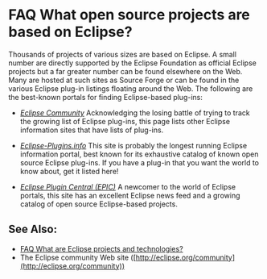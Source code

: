 

FAQ What open source projects are based on Eclipse?
===================================================

Thousands of projects of various sizes are based on Eclipse. A small number are directly supported by the Eclipse Foundation as official Eclipse projects but a far greater number can be found elsewhere on the Web. Many are hosted at such sites as Source Forge or can be found in the various Eclipse plug-in listings floating around the Web. The following are the best-known portals for finding Eclipse-based plug-ins:

*   [_Eclipse Community_](https://www.eclipse.org/community) Acknowledging the losing battle of trying to track the growing list of Eclipse plug-ins, this page lists other Eclipse information sites that have lists of plug-ins.

*   [_Eclipse-Plugins.info_](http://www.eclipse-plugins.info) This site is probably the longest running Eclipse information portal, best known for its exhaustive catalog of known open source Eclipse plug-ins. If you have a plug-in that you want the world to know about, get it listed here!

*   [_Eclipse Plugin Central (EPIC)_](http://www.eclipseplugincentral.com) A newcomer to the world of Eclipse portals, this site has an excellent Eclipse news feed and a growing catalog of open source Eclipse-based projects.

See Also:
---------

*   [FAQ What are Eclipse projects and technologies?](./FAQ_What_are_Eclipse_projects_and_technologies.md "FAQ What are Eclipse projects and technologies?")
*   The Eclipse community Web site ([http://eclipse.org/community](http://eclipse.org/community))

